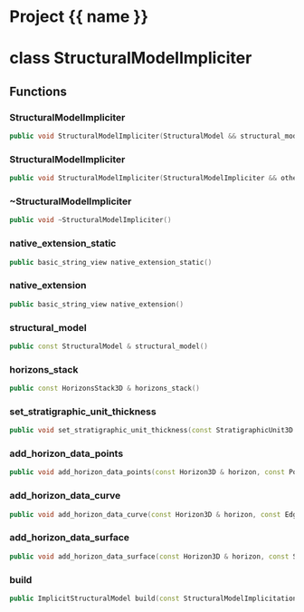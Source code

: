 <script setup>
import {useRoute} from 'vitepress'
const {path} = useRoute()
const tokens = path.split('/')
const words = tokens[2].split('-');
for (let i = 0; i < words.length; i++) {
    words[i] = words[i].charAt(0).toUpperCase() + words[i].slice(1);
    words[i] = words[i].replace('geode', 'Geode')
}
const name = words.join('-');
</script>
# Project {{ name }}

# class StructuralModelImpliciter


## Functions

### StructuralModelImpliciter

```cpp
public void StructuralModelImpliciter(StructuralModel && structural_model, HorizonsStack3D && horizons_stack)
```


### StructuralModelImpliciter

```cpp
public void StructuralModelImpliciter(StructuralModelImpliciter && other)
```


### ~StructuralModelImpliciter

```cpp
public void ~StructuralModelImpliciter()
```


### native_extension_static

```cpp
public basic_string_view native_extension_static()
```


### native_extension

```cpp
public basic_string_view native_extension()
```


### structural_model

```cpp
public const StructuralModel & structural_model()
```


### horizons_stack

```cpp
public const HorizonsStack3D & horizons_stack()
```


### set_stratigraphic_unit_thickness

```cpp
public void set_stratigraphic_unit_thickness(const StratigraphicUnit3D & strati_unit, double thickness)
```


### add_horizon_data_points

```cpp
public void add_horizon_data_points(const Horizon3D & horizon, const PointSet3D & data_points, double weight)
```


### add_horizon_data_curve

```cpp
public void add_horizon_data_curve(const Horizon3D & horizon, const EdgedCurve3D & data_curve, double weight)
```


### add_horizon_data_surface

```cpp
public void add_horizon_data_surface(const Horizon3D & horizon, const SurfaceMesh3D & data_surface, double weight)
```


### build

```cpp
public ImplicitStructuralModel build(const StructuralModelImplicitationParameters & computation_parameters)
```





